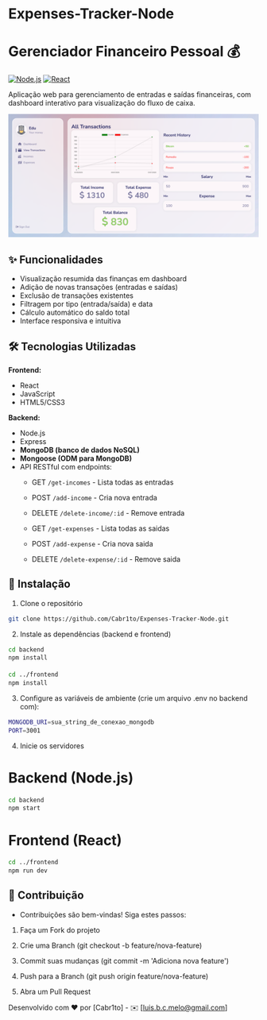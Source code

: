 # Expenses-Tracker-Node
# Gerenciador Financeiro Pessoal 💰

[![Node.js](https://img.shields.io/badge/Node.js-18.x-green)](https://nodejs.org/)
[![React](https://img.shields.io/badge/React-18.x-blue)](https://react.dev/)

Aplicação web para gerenciamento de entradas e saídas financeiras, com dashboard interativo para visualização do fluxo de caixa.

![Captura de Tela do Dashboard](frontend/src/img/dashboard.png) <!-- Adicione uma imagem real posteriormente -->

## ✨ Funcionalidades

- Visualização resumida das finanças em dashboard
- Adição de novas transações (entradas e saídas)
- Exclusão de transações existentes
- Filtragem por tipo (entrada/saída) e data
- Cálculo automático do saldo total
- Interface responsiva e intuitiva

## 🛠 Tecnologias Utilizadas

**Frontend:**
- React
- JavaScript
- HTML5/CSS3

**Backend:**
- Node.js
- Express
- **MongoDB (banco de dados NoSQL)**
- **Mongoose (ODM para MongoDB)**
- API RESTful com endpoints:
  - GET `/get-incomes` - Lista todas as entradas
  - POST `/add-income` - Cria nova entrada
  - DELETE `/delete-income/:id` - Remove entrada
 
  - GET `/get-expenses` - Lista todas as saidas
  - POST `/add-expense` - Cria nova saida
  - DELETE `/delete-expense/:id` - Remove saida

## 🚀 Instalação

1. Clone o repositório
```bash
git clone https://github.com/Cabr1to/Expenses-Tracker-Node.git
```
2. Instale as dependências (backend e frontend)
```bash
cd backend
npm install

cd ../frontend
npm install
```

3. Configure as variáveis de ambiente (crie um arquivo .env no backend com):
```bash
MONGODB_URI=sua_string_de_conexao_mongodb
PORT=3001
```
4. Inicie os servidores
# Backend (Node.js)
```bash
cd backend
npm start
```
# Frontend (React)
```bash
cd ../frontend
npm run dev
```


## 🤝 Contribuição
- Contribuições são bem-vindas! Siga estes passos:

1. Faça um Fork do projeto

2. Crie uma Branch (git checkout -b feature/nova-feature)

3. Commit suas mudanças (git commit -m 'Adiciona nova feature')

4. Push para a Branch (git push origin feature/nova-feature)

5. Abra um Pull Request


Desenvolvido com ❤️ por [Cabr1to] - ✉️ [luis.b.c.melo@gmail.com]
